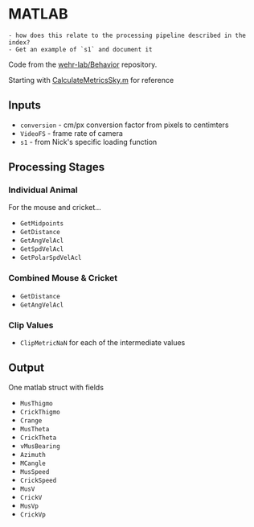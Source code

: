 # MATLAB

```{todo}
- how does this relate to the processing pipeline described in the index?
- Get an example of `s1` and document it
```
Code from the [wehr-lab/Behavior](https://github.com/wehr-lab/Behavior) repository.

Starting with [CalculateMetricsSky.m](https://github.com/wehr-lab/Behavior/blob/master/CalculateMetricsSky.m) for reference

## Inputs

- `conversion` - cm/px conversion factor from pixels to centimters
- `VideoFS` - frame rate of camera
- `s1` - from Nick's specific loading function

## Processing Stages

### Individual Animal

For the mouse and cricket...

- `GetMidpoints`
- `GetDistance`
- `GetAngVelAcl`
- `GetSpdVelAcl`
- `GetPolarSpdVelAcl`

### Combined Mouse & Cricket

- `GetDistance`
- `GetAngVelAcl`

### Clip Values

- `ClipMetricNaN` for each of the intermediate values

## Output

One matlab struct with fields

- `MusThigmo`
- `CrickThigmo`
- `Crange`
- `MusTheta`
- `CrickTheta`
- `vMusBearing`
- `Azimuth`
- `MCangle`
- `MusSpeed`
- `CrickSpeed`
- `MusV`
- `CrickV`
- `MusVp`
- `CrickVp`

